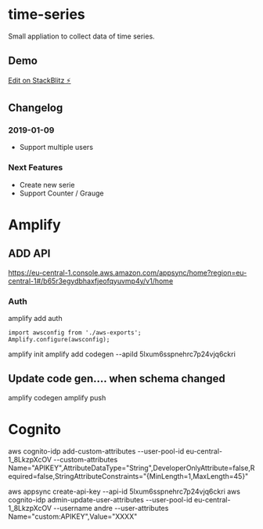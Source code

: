 # time-series

Small appliation to collect data of time series.

## Demo

[Edit on StackBlitz ⚡️](https://stackblitz.com/edit/time-series)

## Changelog
### 2019-01-09

* Support multiple users

### Next Features

* Create new serie
* Support Counter / Grauge

# Amplify
## ADD API
https://eu-central-1.console.aws.amazon.com/appsync/home?region=eu-central-1#/b65r3egydbhaxfjeofqyuvmp4y/v1/home

### Auth
amplify add auth

``` 
import awsconfig from './aws-exports';
Amplify.configure(awsconfig);
``` 

amplify init
amplify add codegen --apiId 5lxum6sspnehrc7p24vjq6ckri

## Update code gen.... when schema changed
amplify codegen
amplify push

# Cognito

aws cognito-idp add-custom-attributes --user-pool-id eu-central-1_8LkzpXcOV --custom-attributes Name="APIKEY",AttributeDataType="String",DeveloperOnlyAttribute=false,Required=false,StringAttributeConstraints="{MinLength=1,MaxLength=45}"

aws appsync create-api-key --api-id 5lxum6sspnehrc7p24vjq6ckri
aws cognito-idp admin-update-user-attributes --user-pool-id eu-central-1_8LkzpXcOV --username andre --user-attributes Name="custom:APIKEY",Value="XXXX"

